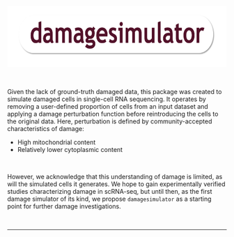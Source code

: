<br>

<p align="center">
  <img src="https://github.com/AlicenJoyHenning/damagesimulator/blob/main/inst/extdata/logo.png" alt="limiric_logo" height="140" width="640">
</p>

<br>

Given the lack of ground-truth damaged data, this package was created to simulate damaged cells in single-cell RNA sequencing. It operates by removing a user-defined proportion of cells from an input dataset and applying a damage perturbation function before reintroducing the cells to the original data. Here, perturbation is defined by community-accepted characteristics of damage:
* High mitochondrial content
* Relatively lower cytoplasmic content

<br>

However, we acknowledge that this understanding of damage is limited, as will the simulated cells it generates. We hope to gain experimentally verified studies characterizing damage in scRNA-seq, but until then, as the first damage simulator of its kind, we propose ```damagesimulator``` as a starting point for further damage investigations.


<br>

---
